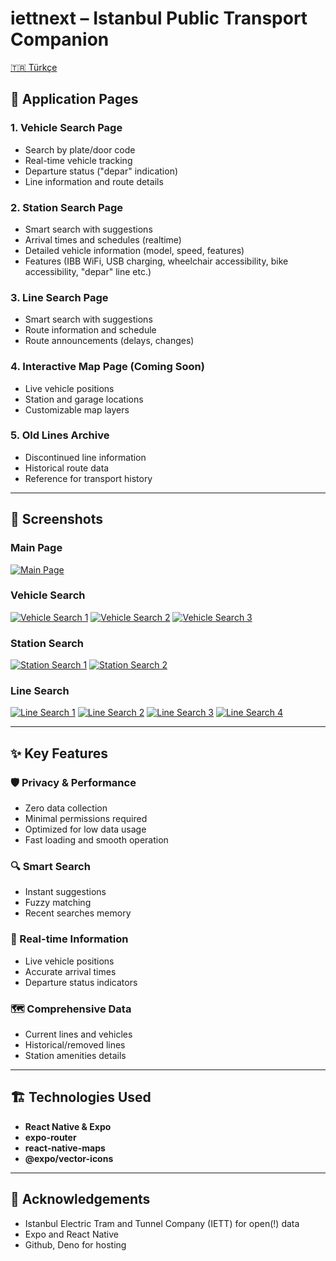 # iettnext – Istanbul Public Transport Companion

[🇹🇷 Türkçe](./README.tr.md)

## 📱 Application Pages

### 1. **Vehicle Search Page**
- Search by plate/door code
- Real-time vehicle tracking
- Departure status ("depar" indication)
- Line information and route details

### 2. **Station Search Page**
- Smart search with suggestions
- Arrival times and schedules (realtime)
- Detailed vehicle information (model, speed, features)
- Features (IBB WiFi, USB charging, wheelchair accessibility, bike accessibility, "depar" line etc.)

### 3. **Line Search Page**
- Smart search with suggestions
- Route information and schedule
- Route announcements (delays, changes)

### 4. **Interactive Map Page (Coming Soon)**
- Live vehicle positions
- Station and garage locations
- Customizable map layers

### 5. **Old Lines Archive**
- Discontinued line information
- Historical route data
- Reference for transport history

---

## 📸 Screenshots

### Main Page
[![Main Page](https://i.imgur.com/PesYvfS.png)](https://imgur.com/a/PesYvfS)

### Vehicle Search
[![Vehicle Search 1](https://i.imgur.com/XJq8yCv.png)](https://imgur.com/a/XJq8yCv)
[![Vehicle Search 2](https://i.imgur.com/xj15laG.png)](https://imgur.com/a/xj15laG)
[![Vehicle Search 3](https://i.imgur.com/JL0YDOH.png)](https://imgur.com/a/JL0YDOH)

### Station Search
[![Station Search 1](https://i.imgur.com/RTuBLwv.png)](https://imgur.com/a/RTuBLwv)
[![Station Search 2](https://i.imgur.com/IhsdLJG.png)](https://imgur.com/a/IhsdLJG)

### Line Search
[![Line Search 1](https://i.imgur.com/0C3pXZg.png)](https://imgur.com/a/0C3pXZg)
[![Line Search 2](https://i.imgur.com/hXgxtVd.png)](https://imgur.com/a/hXgxtVd)
[![Line Search 3](https://i.imgur.com/nLcrr3W.png)](https://imgur.com/a/nLcrr3W)
[![Line Search 4](https://i.imgur.com/iAHlsGR.png)](https://imgur.com/a/iAHlsGR)

---

## ✨ Key Features

### 🛡️ Privacy & Performance
- Zero data collection
- Minimal permissions required
- Optimized for low data usage
- Fast loading and smooth operation

### 🔍 Smart Search
- Instant suggestions
- Fuzzy matching
- Recent searches memory

### 🚌 Real-time Information
- Live vehicle positions
- Accurate arrival times
- Departure status indicators

### 🗺️ Comprehensive Data
- Current lines and vehicles
- Historical/removed lines
- Station amenities details

---

## 🏗️ Technologies Used
- **React Native & Expo**
- **expo-router**
- **react-native-maps**
- **@expo/vector-icons**

---

## 🙏 Acknowledgements
- Istanbul Electric Tram and Tunnel Company (IETT) for open(!) data
- Expo and React Native
- Github, Deno for hosting
